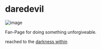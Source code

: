 # daredevil


![image](https://user-images.githubusercontent.com/37214399/196333669-0eecfe89-3113-4a75-8ee1-625654f21c64.png)

Fan-Page for doing something unforgiveable.

reached to the [darkness within](darkness.md)
